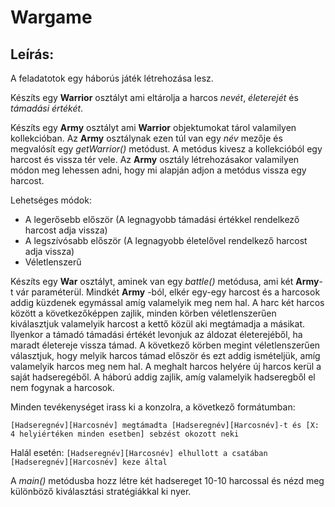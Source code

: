 # Wargame

## Leírás:

A feladatotok egy háborús játék létrehozása lesz.

Készíts egy **Warrior** osztályt ami eltárolja a harcos _nevét_, _életerejét_ és _támadási értékét_.

Készíts egy **Army** osztályt ami **Warrior** objektumokat tárol valamilyen kollekcióban. Az **Army** osztálynak
ezen túl van egy _név_ mezője és megvalósít egy _getWarrior()_ metódust. A metódus kivesz a kollekcióból egy harcost és
vissza tér vele. Az **Army** osztály létrehozásakor valamilyen módon meg lehessen adni, hogy mi alapján adjon a metódus
vissza egy harcost.

Lehetséges módok:

- A legerősebb először (A legnagyobb támadási értékkel rendelkező harcost adja vissza)
- A legszívósabb először (A legnagyobb életelővel rendelkező harcost adja vissza)
- Véletlenszerű

Készíts egy **War** osztályt, aminek van egy _battle()_ metódusa, ami két **Army**-t vár paraméterül. Mindkét **Army**
-ból, elkér egy-egy harcost és a harcosok addig küzdenek egymással amíg valamelyik meg nem hal. A harc két harcos között
a következőképpen zajlik, minden körben véletlenszerűen kiválasztjuk valamelyik harcost a kettő közül aki megtámadja a
másikat. Ilyenkor a támadó támadási értékét levonjuk az áldozat életerejéből, ha maradt életereje vissza támad. A
következő körben megint véletlenszerűen választjuk, hogy melyik harcos támad először és ezt addig ismételjük, amíg
valamelyik harcos meg nem hal. A meghalt harcos helyére új harcos kerül a saját hadseregéből. A háború addig zajlik,
amíg valamelyik hadseregből el nem fogynak a harcosok.

Minden tevékenységet irass ki a konzolra, a következő formátumban:

`[Hadseregnév][Harcosnév] megtámadta [Hadseregnév][Harcosnév]-t és [X: 4 helyiértéken minden esetben] sebzést okozott neki`

Halál esetén:
`[Hadseregnév][Harcosnév] elhullott a csatában [Hadseregnév][Harcosnév] keze által`

A _main()_ metódusba hozz létre két hadsereget 10-10 harcossal és nézd meg különböző kiválasztási stratégiákkal ki nyer.